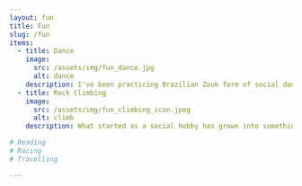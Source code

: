 ```yaml
---
layout: fun
title: Fun
slug: /fun
items:
  - title: Dance
    image:
      src: /assets/img/fun_dance.jpg
      alt: dance
    description: I've been practicing Brazilian Zouk form of social dance for about 4 years now. As much as I love Robotics, this is my escape from my professional life. Little else makes me so happy as that feeling of harmony from a nice dance; it's my meditation!
  - title: Rock Climbing
    image:
      src: /assets/img/fun_climbing_icon.jpeg
      alt: climb
    description: What started as a social hobby has grown into something I've grown very fond of. Scaling a hard route gives me a dual satisfaction of problem-solving as well as physical can-do. It is also the one place where falling is fun!

# Reading
# Racing
# Travelling

---
```


<br />
<br />
